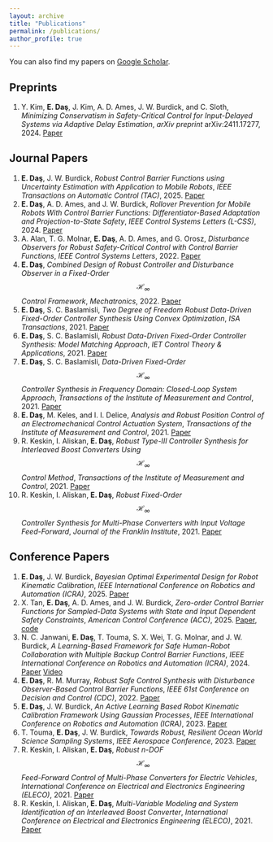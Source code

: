 ```yaml
---
layout: archive
title: "Publications"
permalink: /publications/
author_profile: true
---
```


 <div class="wordwrap">You can also find my papers on <a href="{{site.author.googlescholar}}">Google Scholar</a>.

## Preprints

1. Y. Kim, **E. Daş**, J. Kim, A. D. Ames, J. W. Burdick, and C. Sloth, *Minimizing Conservatism in Safety-Critical Control for Input-Delayed Systems via Adaptive Delay Estimation*, *arXiv preprint* arXiv:2411.17277, 2024. [Paper](https://arxiv.org/pdf/2411.17277)

## Journal Papers

1. **E. Daş**, J. W. Burdick, *Robust Control Barrier Functions using Uncertainty Estimation with Application to Mobile Robots*, *IEEE Transactions on Automatic Control (TAC)*, 2025. [Paper](https://arxiv.org/pdf/2401.01881)
2. **E. Daş**, A. D. Ames, and J. W. Burdick, *Rollover Prevention for Mobile Robots With Control Barrier Functions: Differentiator-Based Adaptation and Projection-to-State Safety*, *IEEE Control Systems Letters (L-CSS)*, 2024. [Paper](https://arxiv.org/pdf/2403.08916)
3. A. Alan, T. G. Molnar, **E. Daş**, A. D. Ames, and G. Orosz, *Disturbance Observers for Robust Safety-Critical Control with Control Barrier Functions*, *IEEE Control Systems Letters*, 2022. [Paper](https://arxiv.org/pdf/2209.08123)
4. **E. Daş**, *Combined Design of Robust Controller and Disturbance Observer in a Fixed-Order $$\mathcal{H}_\infty$$ Control Framework*, *Mechatronics*, 2022. [Paper](https://www.sciencedirect.com/science/article/pii/S0957415822001301)
5. **E. Daş**, S. C. Baslamisli, *Two Degree of Freedom Robust Data-Driven Fixed-Order Controller Synthesis Using Convex Optimization*, *ISA Transactions*, 2021. [Paper](https://www.sciencedirect.com/science/article/pii/S0019057820305474)
6. **E. Daş**, S. C. Baslamisli, *Robust Data-Driven Fixed-Order Controller Synthesis: Model Matching Approach*, *IET Control Theory & Applications*, 2021. [Paper](https://ietresearch.onlinelibrary.wiley.com/doi/full/10.1049/cth2.12024)
7. **E. Daş**, S. C. Baslamisli, *Data-Driven Fixed-Order $$\mathcal{H}_\infty$$ Controller Synthesis in Frequency Domain: Closed-Loop System Approach*, *Transactions of the Institute of Measurement and Control*, 2021. [Paper](https://journals.sagepub.com/doi/abs/10.1177/0142331219847741)
8. **E. Daş**, M. Keles, and I. I. Delice, *Analysis and Robust Position Control of an Electromechanical Control Actuation System*, *Transactions of the Institute of Measurement and Control*, 2021. [Paper](https://journals.sagepub.com/doi/abs/10.1177/0142331218813421)
9. R. Keskin, I. Aliskan, **E. Daş**, *Robust Type-III Controller Synthesis for Interleaved Boost Converters Using $$\mathcal{H}_\infty$$ Control Method*, *Transactions of the Institute of Measurement and Control*, 2021. [Paper](https://journals.sagepub.com/doi/abs/10.1177/01423312211019560)
10. R. Keskin, I. Aliskan, **E. Daş**, *Robust Fixed-Order $$\mathcal{H}_\infty$$ Controller Synthesis for Multi-Phase Converters with Input Voltage Feed-Forward*, *Journal of the Franklin Institute*, 2021. [Paper](https://www.sciencedirect.com/science/article/pii/S001600322300371X)

## Conference Papers

1. **E. Daş**, J. W. Burdick, *Bayesian Optimal Experimental Design for Robot Kinematic Calibration*, *IEEE International Conference on Robotics and Automation (ICRA)*, 2025. [Paper](https://arxiv.org/pdf/2409.10802)
12. X. Tan, **E. Daş**, A. D. Ames, and J. W. Burdick, *Zero-order Control Barrier Functions for Sampled-Data Systems with State and Input Dependent Safety Constraints*, *American Control Conference (ACC)*, 2025. [Paper](https://arxiv.org/pdf/2411.17079), [code](https://github.com/ersindas/Zero-order-CBFs)
3. N. C. Janwani, **E. Daş**, T. Touma, S. X. Wei, T. G. Molnar, and J. W. Burdick, *A Learning-Based Framework for Safe Human-Robot Collaboration with Multiple Backup Control Barrier Functions*, *IEEE International Conference on Robotics and Automation (ICRA)*, 2024. [Paper](https://arxiv.org/pdf/2310.05865) [Video](https://youtu.be/41Jh1GD_9Ok)
4. **E. Daş**, R. M. Murray, *Robust Safe Control Synthesis with Disturbance Observer-Based Control Barrier Functions*, *IEEE 61st Conference on Decision and Control (CDC)*, 2022. [Paper](https://arxiv.org/pdf/2201.05758)
5. **E. Daş**, J. W. Burdick, *An Active Learning Based Robot Kinematic Calibration Framework Using Gaussian Processes*, *IEEE International Conference on Robotics and Automation (ICRA)*, 2023. [Paper](https://arxiv.org/pdf/2303.03658)
6. T. Touma, **E. Daş**, J. W. Burdick, *Towards Robust, Resilient Ocean World Science Sampling Systems*, *IEEE Aerospace Conference*, 2023. [Paper](https://ieeexplore.ieee.org/document/10115718)
7. R. Keskin, I. Aliskan, **E. Daş**, *Robust n-DOF $$\mathcal{H}_\infty$$ Feed-Forward Control of Multi-Phase Converters for Electric Vehicles*, *International Conference on Electrical and Electronics Engineering (ELECO)*, 2021. [Paper](https://ieeexplore.ieee.org/abstract/document/9677777)
8. R. Keskin, I. Aliskan, **E. Daş**, *Multi-Variable Modeling and System Identification of an Interleaved Boost Converter*, *International Conference on Electrical and Electronics Engineering (ELECO)*, 2021. [Paper](https://ieeexplore.ieee.org/abstract/document/9677780)
